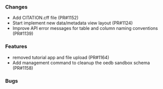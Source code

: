 <!--
SPDX-FileCopyrightText: 2025 Jonas Huber <https://github.com/jh-RLI> © Reiner Lemoine Institut

SPDX-License-Identifier: CC0-1.0
-->

### Changes

- Add CITATION.cff file (PR#1152)
- Start implement new data/metadata view layout (PR#1124)
- Improve API error messages for table and column naming conventions (PR#1139)

### Features

- removed tutorial app and file upload (PR#1164)
- Add management command to cleanup the oedb sandbox schema (PR#1158)

### Bugs
